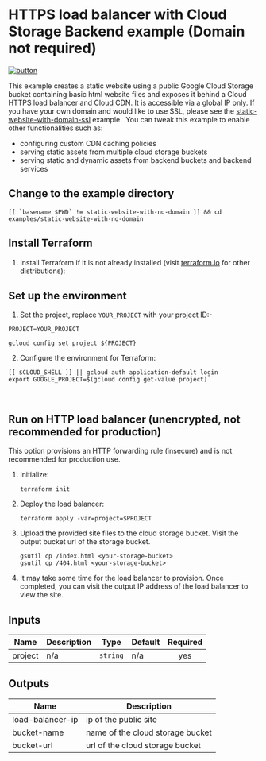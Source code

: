 # HTTPS load balancer with Cloud Storage Backend example (Domain not required)

[![button](http://gstatic.com/cloudssh/images/open-btn.png)](https://console.cloud.google.com/cloudshell/open?git_repo=https://github.com/wapfel/terraform-google-lb-http&working_dir=examples/static-website-with-no-domain&page=shell&tutorial=README.md)

This example creates a static website using a public Google Cloud Storage bucket containing basic html website files and exposes it behind a Cloud HTTPS load balancer and Cloud CDN. It is accessible via a global IP only. If you have your own domain and would like to use SSL, please see the [static-website-with-domain-ssl](https://github.com/wapfel/terraform-google-lb-http/tree/master/examples/static-website-with-domain-ssl) example.
​
You can tweak this example to enable other functionalities such as:
​
- configuring custom CDN caching policies
- serving static assets from multiple cloud storage buckets
- serving static and dynamic assets from backend buckets and backend services
​
## Change to the example directory

```
[[ `basename $PWD` != static-website-with-no-domain ]] && cd examples/static-website-with-no-domain
```

## Install Terraform

1. Install Terraform if it is not already installed (visit [terraform.io](https://terraform.io) for other distributions):

## Set up the environment

1. Set the project, replace `YOUR_PROJECT` with your project ID:-

```
PROJECT=YOUR_PROJECT
```

```
gcloud config set project ${PROJECT}
```

2. Configure the environment for Terraform:

```
[[ $CLOUD_SHELL ]] || gcloud auth application-default login
export GOOGLE_PROJECT=$(gcloud config get-value project)
```
​
## Run on HTTP load balancer (unencrypted, not recommended for production)

This option provisions an HTTP forwarding rule (insecure) and is not recommended
for production use.

1. Initialize:

    ```
    terraform init
    ```

2. Deploy the load balancer:

    ```
    terraform apply -var=project=$PROJECT 
    ```

3. Upload the provided site files to the cloud storage bucket. Visit the output bucket url of the storage bucket.

    ```
    gsutil cp /index.html <your-storage-bucket>
    gsutil cp /404.html <your-storage-bucket>
    ```

4. It may take some time for the load balancer to provision. Once completed, you can visit the output IP address of the load balancer to view the site.

<!-- BEGINNING OF PRE-COMMIT-TERRAFORM DOCS HOOK -->
## Inputs

| Name | Description | Type | Default | Required |
|------|-------------|------|---------|:--------:|
| project | n/a | `string` | n/a | yes |

## Outputs

| Name | Description |
|------|-------------|
| load-balancer-ip | ip of the public site |
| bucket-name | name of the cloud storage bucket |
| bucket-url | url of the cloud storage bucket |

<!-- END OF PRE-COMMIT-TERRAFORM DOCS HOOK -->
​